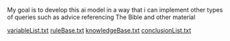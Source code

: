 My goal is to develop this ai model in a way that 
i can implement other types of queries such as advice referencing The Bible and other material

[variableList.txt](https://github.com/bigbadcyborg/artificial-intelligence/blob/main/variableList.txt)
[ruleBase.txt](https://github.com/bigbadcyborg/artificial-intelligence/blob/main/variableList.txt)
[knowledgeBase.txt](https://github.com/bigbadcyborg/artificial-intelligence/blob/main/knowledgeBase.txt)
[conclusionList.txt](https://github.com/bigbadcyborg/artificial-intelligence/blob/main/conclusionList)
